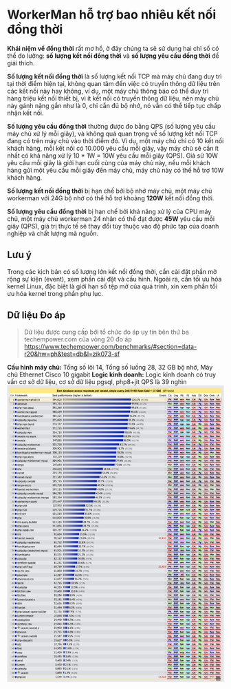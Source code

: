 # WorkerMan hỗ trợ bao nhiêu kết nối đồng thời

**Khái niệm về đồng thời** rất mơ hồ, ở đây chúng ta sẽ sử dụng hai chỉ số có thể đo lường: **số lượng kết nối đồng thời** và **số lượng yêu cầu đồng thời** để giải thích.

**Số lượng kết nối đồng thời** là số lượng kết nối TCP mà máy chủ đang duy trì tại thời điểm hiện tại, không quan tâm đến việc có truyền thông dữ liệu trên các kết nối này hay không, ví dụ, một máy chủ thông báo có thể duy trì hàng triệu kết nối thiết bị, vì ít kết nối có truyền thông dữ liệu, nên máy chủ này gánh nặng gần như là 0, chỉ cần đủ bộ nhớ, nó vẫn có thể tiếp tục chấp nhận kết nối.

**Số lượng yêu cầu đồng thời** thường được đo bằng QPS (số lượng yêu cầu máy chủ xử lý mỗi giây), và không quá quan trọng về số lượng kết nối TCP đang có trên máy chủ vào thời điểm đó. Ví dụ, một máy chủ chỉ có 10 kết nối khách hàng, mỗi kết nối có 10.000 yêu cầu mỗi giây, vậy máy chủ sẽ cần ít nhất có khả năng xử lý 10 * 1W = 10W yêu cầu mỗi giây (QPS). Giả sử 10W yêu cầu mỗi giây là giới hạn cuối cùng của máy chủ này, nếu mỗi khách hàng gửi một yêu cầu mỗi giây đến máy chủ, máy chủ này có thể hỗ trợ 10W khách hàng.  
  
**Số lượng kết nối đồng thời** bị hạn chế bởi bộ nhớ máy chủ, một máy chủ workerman với 24G bộ nhớ có thể hỗ trợ khoảng **120W** kết nối đồng thời.

**Số lượng yêu cầu đồng thời** bị hạn chế bởi khả năng xử lý của CPU máy chủ, một máy chủ workerman 24 nhân có thể đạt được **45W** yêu cầu mỗi giây (QPS), giá trị thực tế sẽ thay đổi tùy thuộc vào độ phức tạp của doanh nghiệp và chất lượng mã nguồn.

## Lưu ý

Trong các kịch bản có số lượng lớn kết nối đồng thời, cần cài đặt phần mở rộng sự kiện (event), xem phần cài đặt và cấu hình. Ngoài ra, cần tối ưu hóa kernel Linux, đặc biệt là giới hạn số tệp mở của quá trình, xin xem phần tối ưu hóa kernel trong phần phụ lục.

## Dữ liệu Đo áp

> Dữ liệu được cung cấp bởi tổ chức đo áp uy tín bên thứ ba techempower.com của vòng 20 đo áp
https://www.techempower.com/benchmarks/#section=data-r20&hw=ph&test=db&l=zik073-sf

**Cấu hình máy chủ:**
Tổng số lõi 14, Tổng số luồng 28, 32 GB bộ nhớ, Máy chủ Ethernet Cisco 10 gigabit
**Logic kinh doanh:**
Logic kinh doanh có truy vấn cơ sở dữ liệu, cơ sở dữ liệu pgsql, php8+jit
QPS là 39 nghìn
![](../images/screenshot_1636522357217.png)
